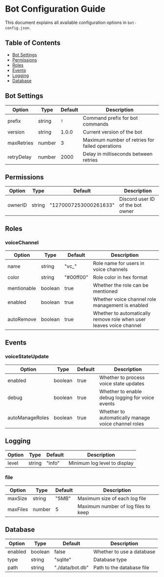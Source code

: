 # Bot Configuration Guide

This document explains all available configuration options in `bot-config.json`.

## Table of Contents
- [Bot Settings](#bot-settings)
- [Permissions](#permissions)
- [Roles](#roles)
- [Events](#events)
- [Logging](#logging)
- [Database](#database)

## Bot Settings

| Option      | Type    | Default | Description |
|-------------|---------|---------|-------------|
| prefix      | string  | `!`     | Command prefix for bot commands |
| version     | string  | 1.0.0   | Current version of the bot |
| maxRetries  | number  | 3       | Maximum number of retries for failed operations |
| retryDelay  | number  | 2000    | Delay in milliseconds between retries |

## Permissions

| Option  | Type   | Default               | Description |
|---------|--------|-----------------------|-------------|
| ownerID | string | "1270007253000261633" | Discord user ID of the bot owner |

## Roles

### voiceChannel

| Option      | Type    | Default    | Description |
|-------------|---------|------------|-------------|
| name        | string  | "vc_"    | Role name for users in voice channels |
| color       | string  | "#00ff00"  | Role color in hex format |
| mentionable | boolean | true       | Whether the role can be mentioned |
| enabled     | boolean | true       | Whether voice channel role management is enabled |
| autoRemove  | boolean | true       | Whether to automatically remove role when user leaves voice channel |

## Events

### voiceStateUpdate

| Option         | Type    | Default | Description |
|----------------|---------|---------|-------------|
| enabled        | boolean | true    | Whether to process voice state updates |
| debug          | boolean | true    | Whether to enable debug logging for voice events |
| autoManageRoles| boolean | true    | Whether to automatically manage voice channel roles |

## Logging

| Option | Type   | Default | Description |
|--------|--------|---------|-------------|
| level  | string | "info"  | Minimum log level to display |

### file

| Option   | Type   | Default | Description |
|----------|--------|---------|-------------|
| maxSize  | string | "5MB"   | Maximum size of each log file |
| maxFiles | number | 5       | Maximum number of log files to keep |

## Database

| Option  | Type    | Default           | Description |
|---------|---------|-------------------|-------------|
| enabled | boolean | false            | Whether to use a database |
| type    | string  | "sqlite"         | Database type |
| path    | string  | "./data/bot.db"  | Path to the database file |
